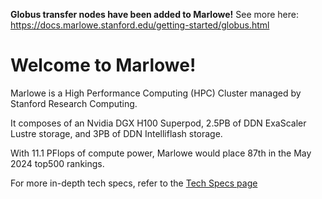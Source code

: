 **Globus transfer nodes have been added to Marlowe!** See more here: https://docs.marlowe.stanford.edu/getting-started/globus.html

# Welcome to Marlowe!

Marlowe is a High Performance Computing (HPC) Cluster managed by Stanford Research Computing.

It composes of an Nvidia DGX H100 Superpod, 2.5PB of DDN ExaScaler Lustre storage, and 3PB of DDN Intelliflash storage.

With 11.1 PFlops of compute power, Marlowe would place 87th in the May 2024 top500 rankings.

For more in-depth tech specs, refer to the [Tech Specs page](./specs.md)
